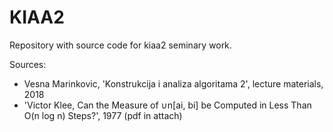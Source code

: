 # KIAA2
Repository with source code for kiaa2 seminary work.

Sources: 
* Vesna Marinkovic, 'Konstrukcija i analiza algoritama 2', lecture materials, 2018
* 'Victor Klee, Can the Measure of ∪n[ai, bi] be Computed in Less Than O(n log n) Steps?', 1977 (pdf in attach)

